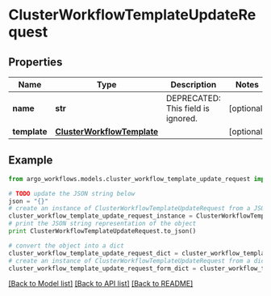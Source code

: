 # ClusterWorkflowTemplateUpdateRequest


## Properties

Name | Type | Description | Notes
------------ | ------------- | ------------- | -------------
**name** | **str** | DEPRECATED: This field is ignored. | [optional] 
**template** | [**ClusterWorkflowTemplate**](ClusterWorkflowTemplate.md) |  | [optional] 

## Example

```python
from argo_workflows.models.cluster_workflow_template_update_request import ClusterWorkflowTemplateUpdateRequest

# TODO update the JSON string below
json = "{}"
# create an instance of ClusterWorkflowTemplateUpdateRequest from a JSON string
cluster_workflow_template_update_request_instance = ClusterWorkflowTemplateUpdateRequest.from_json(json)
# print the JSON string representation of the object
print ClusterWorkflowTemplateUpdateRequest.to_json()

# convert the object into a dict
cluster_workflow_template_update_request_dict = cluster_workflow_template_update_request_instance.to_dict()
# create an instance of ClusterWorkflowTemplateUpdateRequest from a dict
cluster_workflow_template_update_request_form_dict = cluster_workflow_template_update_request.from_dict(cluster_workflow_template_update_request_dict)
```
[[Back to Model list]](../README.md#documentation-for-models) [[Back to API list]](../README.md#documentation-for-api-endpoints) [[Back to README]](../README.md)


